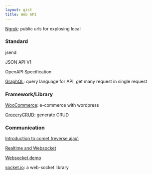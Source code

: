 ```yaml
---
layout: gist
title: Web API
---
```



[Ngrok](https://ngrok.com/): public urls for explosing local

### Standard

jsend

JSON API V1

OpenAPI Specification

[GraphQL](https://graphql.org/): query language for API, get many request in single request


### Framework/Library

[WooCommerce](https://woocommerce.com/): e-commerce with wordpress

[GroceryCRUD](https://www.grocerycrud.com/): generate CRUD

### Communication

[Introduction to comet (reverse ajax)](https://www.ibm.com/developerworks/library/wa-reverseajax1/index.html)

[Realtime and Websocket](https://www.slideshare.net/peterlubbers/html5-real-time-and-websocket/88-Types_of_Proxy_Servers_httpwwwinfoqcomarticlesWebSocketsProxyServers)

[Websocket demo](https://www.websocket.org/index.html)

[socket.io](https://socket.io/): a web-socket library
